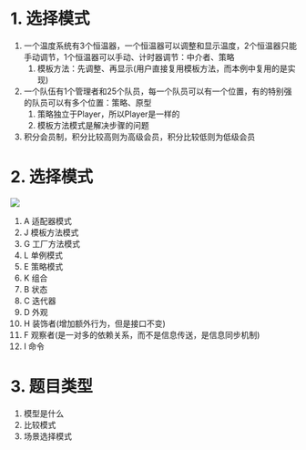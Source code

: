 # 1. 选择模式
1. 一个温度系统有3个恒温器，一个恒温器可以调整和显示温度，2个恒温器只能手动调节，1个恒温器可以手动、计时器调节：中介者、策略
   1. 模板方法：先调整、再显示(用户直接复用模板方法，而本例中复用的是实现)
2. 一个队伍有1个管理者和25个队员，每一个队员可以有一个位置，有的特别强的队员可以有多个位置：策略、原型
   1. 策略独立于Player，所以Player是一样的
   2. 模板方法模式是解决步骤的问题
3. 积分会员制，积分比较高则为高级会员，积分比较低则为低级会员

# 2. 选择模式
![](https://spricoder.oss-cn-shanghai.aliyuncs.com/2021-Software-System-Design/img/Tec1/1.png)

1. A 适配器模式
2. J 模板方法模式
3. G 工厂方法模式
4. L 单例模式
5. E 策略模式
6. K 组合
7. B 状态
8. C 迭代器
9. D 外观
10. H 装饰者(增加额外行为，但是接口不变)
11. F 观察者(是一对多的依赖关系，而不是信息传送，是信息同步机制)
12. I 命令

# 3. 题目类型
1. 模型是什么
2. 比较模式
3. 场景选择模式